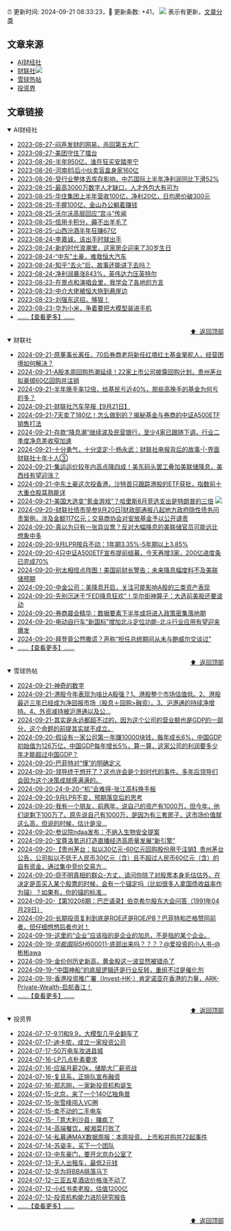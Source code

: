 ##

:alarm_clock: 更新时间: 2024-09-21 08:33:23，:rocket: 更新条数: +41， ![](/assets/dot.png) 表示有更新，[文章分类](/TAGS.md)

## 文章来源

- [AI财经社](#ai财经社)  
- [财联社](#财联社)![](/assets/dot.png)   
- [雪球热帖](#雪球热帖)  
- [投资界](#投资界)  

## 文章链接

<details open>
<summary id="ai财经社">
 AI财经社
</summary>


- [2023-08-27-闷声发财的网易，杀回第五大厂](https://www.aicaijing.com.cn/article/18610)  
- [2023-08-27-美团守住了擂台](https://www.aicaijing.com.cn/article/18611)  
- [2023-08-26-半年950亿，谁在狂买安踏李宁](https://www.aicaijing.com.cn/article/18607)  
- [2023-08-26-河南85后小伙卖盲盒身家160亿](https://www.aicaijing.com.cn/article/18608)  
- [2023-08-26-受行业整体去库存影响，中芯国际上半年净利润同比下滑52%](https://www.aicaijing.com.cn/article/18609)  
- [2023-08-25-最高3000万数字人才缺口，人才外包大有可为](https://www.aicaijing.com.cn/article/18601)  
- [2023-08-25-华住集团上半年营收100亿，净利20亿，日均房价破300元](https://www.aicaijing.com.cn/article/18602)  
- [2023-08-25-手握100亿，金山办公躺着赚钱](https://www.aicaijing.com.cn/article/18603)  
- [2023-08-25-沃尔沃高层回应“宫斗”传闻](https://www.aicaijing.com.cn/article/18604)  
- [2023-08-25-信用卡积分，薅不出羊毛了](https://www.aicaijing.com.cn/article/18605)  
- [2023-08-25-山西汾酒半年狂赚67亿](https://www.aicaijing.com.cn/article/18606)  
- [2023-08-24-李嘉诚，该出手时就出手](https://www.aicaijing.com.cn/article/18596)  
- [2023-08-24-新的时代浪潮里，这家房企迎来了30岁生日](https://www.aicaijing.com.cn/article/18597)  
- [2023-08-24-“中东”土豪，难救恒大汽车](https://www.aicaijing.com.cn/article/18598)  
- [2023-08-24-知乎“去火”后，故事还能讲下去吗？](https://www.aicaijing.com.cn/article/18599)  
- [2023-08-24-净利润暴涨843%，英伟达力压英特尔](https://www.aicaijing.com.cn/article/18600)  
- [2023-08-23-在景点和演唱会里，我学会了各地的方言](https://www.aicaijing.com.cn/article/18591)  
- [2023-08-23-中介大佬被恒大拖到悬崖边](https://www.aicaijing.com.cn/article/18592)  
- [2023-08-23-刘强东这招，够狠！](https://www.aicaijing.com.cn/article/18593)  
- [2023-08-23-华为小米，争着要把大模型装进手机](https://www.aicaijing.com.cn/article/18594)  
- [......【查看更多】......](/details/AI财经社.md)

<div align="right"><a href="#文章来源">⬆ &nbsp;返回顶部</a></div>
</details>

<details open>
<summary id="财联社">
 财联社
</summary>


- [2024-09-21-原董事长离任，70后券商老将新任红塔红土基金掌舵人，经营困境如何解决？](https://www.cls.cn/detail/1805058)  
- [2024-09-21-A股本周回购热潮延续！22家上市公司披露回购计划，贵州茅台拟豪掷60亿回购并注销](https://www.cls.cn/detail/1805076)  
- [2024-09-21-半年换手率12倍，给基民亏近40%，那些高换手的基金为何亏的多？](https://www.cls.cn/detail/1805034)  
- [2024-09-21-财联社汽车早报【9月21日】](https://www.cls.cn/detail/1804993)  
- [2024-09-21-7天卖了180亿！怎么做到的？揭秘基金与券商的中证A500ETF销售打法](https://www.cls.cn/detail/1804996)  
- [2024-09-21-存款“降息潮”继续波及民营银行，至少4家已跟随下调，行业二季度净息差收窄加速](https://www.cls.cn/detail/1805011)  
- [2024-09-21-十分勇气，十分坚定-|-杨永武：财联社电报背后的故事-|-界面财联社十年十人③](https://www.cls.cn/detail/1804100)  
- [2024-09-21-集运运价较年内高点降四成！美东码头罢工叠加美联储降息，美西线有望迎涨？](https://www.cls.cn/detail/1805026)  
- [2024-09-21-中东土豪这次投香港，沙特首只跟踪港股的ETF获批，指数前十大重仓股耳熟能详](https://www.cls.cn/detail/1805082)  
- [2024-09-21-美国大选变“氪金游戏”？哈里斯8月竞选支出是特朗普的三倍](https://www.cls.cn/detail/1805124) ![](/assets/new.png)  
- [2024-09-20-财联社债市早参9月20日|财政部通报八起地方政府隐性债务问责案例，涉及金额117亿元；交易商协会对安放基金予以公开谴责](https://www.cls.cn/detail/1803811)  
- [2024-09-20-真以为只有一张异议票？反对大幅降息的美联储官员可能远比想象中多](https://www.cls.cn/detail/1803885)  
- [2024-09-20-9月LPR按兵不动：1年期3.35%-5年期以上3.85%](https://www.cls.cn/detail/1803876)  
- [2024-09-20-4只中证A500ETF宣布提前结募，今天再增3家，200亿进度条已完成70%](https://www.cls.cn/detail/1803868)  
- [2024-09-20-别太相信点阵图！美国前财长警告：未来降息幅度料不及美联储预期](https://www.cls.cn/detail/1803826)  
- [2024-09-20-中金公司：美降息开启，关注可能影响A股的三类资产表现](https://www.cls.cn/detail/1803830)  
- [2024-09-20-先别沉迷于“FED降息狂欢”！华尔街神算子：大选前美股还要波动](https://www.cls.cn/detail/1803815)  
- [2024-09-20-券商晨会精华：数据要素下半年或将进入政策密集落地期](https://www.cls.cn/detail/1803801)  
- [2024-09-20-电动自行车“新国标”增加北斗定位功能-北斗行业应用有望迎来爆发](https://www.cls.cn/detail/1803785)  
- [2024-09-20-拜登竟公然撒谎？声称“担任总统期间从未与鲍威尔交谈过”](https://www.cls.cn/detail/1803809)  
- [......【查看更多】......](/details/财联社.md)

<div align="right"><a href="#文章来源">⬆ &nbsp;返回顶部</a></div>
</details>

<details open>
<summary id="雪球热帖">
 雪球热帖
</summary>


- [2024-09-21-神奇的数字](https://xueqiu.com/6451611049/305195471)  
- [2024-09-21-港股今年表现为啥比A股强？1、港股整个市场估值低。2、港股最近三年已经成为净回报市场（股息＋回购>融资）。3、沪港通的持续净增持。4、外资减持被沪港通以及公...](https://xueqiu.com/9742512811/305192460)  
- [2024-09-21-其实是永远都超不过的，因为这个公司的营业额也是GDP的一部分，这个命题的前提其实就不成立。](https://xueqiu.com/1247347556/305192315)  
- [2024-09-20-假设有一家公司第一年赚10000块钱，每年成长6%，中国GDP初始值为126万亿，中国GDP每年增长5%，算一算，这家公司的利润要多少年才能超过中国GDP？](https://xueqiu.com/3640871106/305156114)  
- [2024-09-20-巴菲特对“懂”的明确定义](https://xueqiu.com/8959246745/305156300)  
- [2024-09-20-领导终于想开了？这也许会是个划时代的事件。多年后领导们会因为这个决策成就感满满的。](https://xueqiu.com/1247347556/305175221)  
- [2024-09-20-24-9-20-“机”会难得-张江高科换手板](https://xueqiu.com/8772786299/305134648)  
- [2024-09-20-9月LPR不变，预期落空后的思考](https://xueqiu.com/5939653998/305124837)  
- [2024-09-20-我有一个朋友，前两年，说自己的资产有1000万，但今年，他们说剩下100万了。原先说自己有1000万，是因为有三套房子，这市场价值就这么高，但说的时候，估计是没...](https://xueqiu.com/2340719306/305075890)  
- [2024-09-20-参议院ndaa发布：不纳入生物安全提案](https://xueqiu.com/2864315423/305136371)  
- [2024-09-20-宝尊洛氪迅打造直播经济高质量发展“新引擎”](https://xueqiu.com/5773569265/305143880)  
- [2024-09-20-【贵州茅台：拟以30亿元-60亿元回购股份用于注销】贵州茅台公告，公司拟以不低于人民币30亿元（含）且不超过人民币60亿元（含）的自有资金，通过集中竞价交易方...](https://xueqiu.com/5124430882/305159277)  
- [2024-09-20-@不明真相的群众-方丈，请问你除了对股票本身毛估估外，在决定是否买入某个股票的时候，会有一个锚定吗（比如很多人拿国债收益率作为锚）？如果有，你的锚的标准...](https://xueqiu.com/1409934410/305177252)  
- [2024-09-20-【第10206期：巴芒语录】伯克希尔股东大会问答（1991年04月29日）](https://xueqiu.com/4041738962/305178120)  
- [2024-09-20-长期投资复利到底是ROE还是ROE/PB？巴菲特和芒格赞同前者，但仔细想想后者也对！](https://xueqiu.com/9363345092/305170965)  
- [2024-09-19-这里的“企业”应该指的是企业的加总，不是指的某个企业。](https://xueqiu.com/1247347556/304989440)  
- [2024-09-19-$华能国际SH600011$-底部出来吗？？？？@爱投资的小人书-@彬彬awa](https://xueqiu.com/2241249492/304987142)  
- [2024-09-19-金价创历史新高，黄金股这一波显然被错杀了](https://xueqiu.com/9210717241/304982893)  
- [2024-09-19-“中国神船”的底层逻辑还是行业反转，重组不过是催化剂](https://xueqiu.com/9333565636/304976771)  
- [2024-09-19-香港投资推广署（Invest-HK-）肯定诺亚在香港的力量，ARK-Private-Wealth-启航香江！](https://xueqiu.com/1176849124/304994834)  
- [......【查看更多】......](/details/雪球热帖.md)

<div align="right"><a href="#文章来源">⬆ &nbsp;返回顶部</a></div>
</details>

<details open>
<summary id="投资界">
 投资界
</summary>


- [2024-07-17-9.11和9.9，大模型几乎全翻车了](https://posts.careerengine.us/p/6697778c44726b29bffa3a09)  
- [2024-07-17-迪卡侬，成立一家投资公司](https://posts.careerengine.us/p/6697778c44726b29bffa3a01)  
- [2024-07-17-50万电车攻进县城](https://posts.careerengine.us/p/6697779c831e1d29eea44253)  
- [2024-07-16-LP几点朴素要求](https://posts.careerengine.us/p/669636a8720ed522248054dc)  
- [2024-07-16-应届月薪20k，储能大厂薪资战](https://posts.careerengine.us/p/669636a8720ed522248054d4)  
- [2024-07-16-复旦系，正排队宣布融资](https://posts.careerengine.us/p/66963699cb38e136a496986c)  
- [2024-07-16-郑志刚，一家新投资机构诞生](https://posts.careerengine.us/p/66963699cb38e136a4969874)  
- [2024-07-15-北京，来了一个140亿独角兽](https://posts.careerengine.us/p/6694db59a0c3ac562b61f9af)  
- [2024-07-15-张雪峰闯入VC圈](https://posts.careerengine.us/p/6694db59a0c3ac562b61f9b7)  
- [2024-07-15-卖不动的二手电车](https://posts.careerengine.us/p/6694db6836b2f1565d9b541a)  
- [2024-07-15-「意大利沙县」赚疯了](https://posts.careerengine.us/p/6694db6836b2f1565d9b5422)  
- [2024-07-14-高端餐饮，被湘菜打败了](https://posts.careerengine.us/p/6693862333c6e710d0bf9dc4)  
- [2024-07-14-私募通MAX数据周报：本周投资、上市和并购共72起事件](https://posts.careerengine.us/p/6693862333c6e710d0bf9dcc)  
- [2024-07-14-苏姿丰，买下一个团队](https://posts.careerengine.us/p/6693861481427510b2b9c123)  
- [2024-07-13-中东豪门，要开北京办公室了](https://posts.careerengine.us/p/66922794a876f80d113b51fe)  
- [2024-07-13-无人出租车，最低2元钱](https://posts.careerengine.us/p/669227b82202ae0dfac5d713)  
- [2024-07-12-华为将BBA挑落马下](https://posts.careerengine.us/p/6690a6c68082df14ead7eaac)  
- [2024-07-12-三亚五星酒店价格涨不动了](https://posts.careerengine.us/p/6690a6c68082df14ead7eaa4)  
- [2024-07-12-小红书卖老股，估值1200亿](https://posts.careerengine.us/p/6690a6b756b00014bcc00e8f)  
- [2024-07-12-投资机构能力进阶研究报告](https://posts.careerengine.us/p/6690a6b756b00014bcc00e87)  
- [......【查看更多】......](/details/投资界.md)

<div align="right"><a href="#文章来源">⬆ &nbsp;返回顶部</a></div>
</details>
